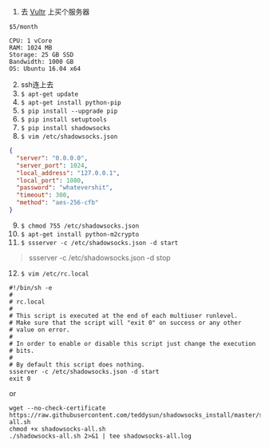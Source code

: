 1. 去 [Vultr](#https://www.vultr.com/) 上买个服务器
```
$5/month

CPU: 1 vCore
RAM: 1024 MB
Storage: 25 GB SSD
Bandwidth: 1000 GB
OS: Ubuntu 16.04 x64
```
2. ssh连上去
3. ```$ apt-get update```
4. ```$ apt-get install python-pip```
5. ```$ pip install --upgrade pip```
6. ```$ pip install setuptools```
7. ```$ pip install shadowsocks```
8. ```$ vim /etc/shadowsocks.json```
```json
{
  "server": "0.0.0.0",
  "server_port": 1024,
  "local_address": "127.0.0.1",
  "local_port": 1080,
  "password": "whatevershit",
  "timeout": 300,
  "method": "aes-256-cfb"
}
```
9. ```$ chmod 755 /etc/shadowsocks.json```
10. ```$ apt-get install python-m2crypto```
11. ```$ ssserver -c /etc/shadowsocks.json -d start```
> ssserver -c /etc/shadowsocks.json -d stop
12. ```$ vim /etc/rc.local```
```
#!/bin/sh -e
#
# rc.local
#
# This script is executed at the end of each multiuser runlevel.
# Make sure that the script will "exit 0" on success or any other
# value on error.
#
# In order to enable or disable this script just change the execution
# bits.
#
# By default this script does nothing.
ssserver -c /etc/shadowsocks.json -d start
exit 0
```

or

```
wget --no-check-certificate https://raw.githubusercontent.com/teddysun/shadowsocks_install/master/shadowsocks-all.sh
chmod +x shadowsocks-all.sh
./shadowsocks-all.sh 2>&1 | tee shadowsocks-all.log
```
